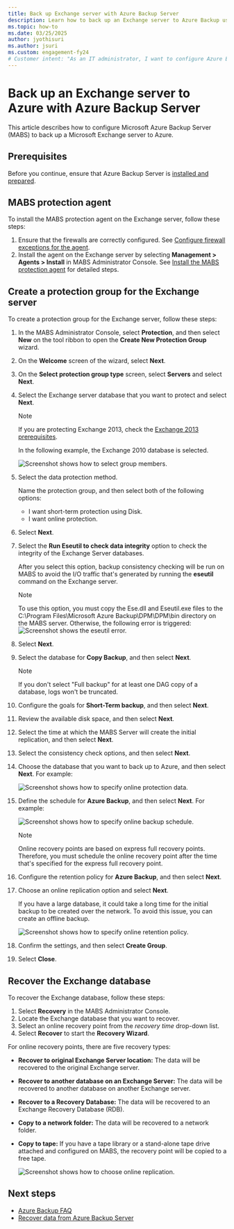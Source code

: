 ```yaml
---
title: Back up Exchange server with Azure Backup Server
description: Learn how to back up an Exchange server to Azure Backup using Azure Backup Server
ms.topic: how-to
ms.date: 03/25/2025
author: jyothisuri
ms.author: jsuri
ms.custom: engagement-fy24
# Customer intent: "As an IT administrator, I want to configure Azure Backup Server to back up an Exchange server, so that I can ensure data protection and facilitate recovery in case of data loss."
---
```

# Back up an Exchange server to Azure with Azure Backup Server

This article describes how to configure Microsoft Azure Backup Server (MABS) to back up a Microsoft Exchange server to Azure.  

## Prerequisites

Before you continue, ensure that Azure Backup Server is [installed and prepared](backup-azure-microsoft-azure-backup.md).

## MABS protection agent

To install the MABS protection agent on the Exchange server, follow these steps:

1. Ensure that the firewalls are correctly configured. See [Configure firewall exceptions for the agent](/system-center/dpm/configure-firewall-settings-for-dpm).
2. Install the agent on the Exchange server by selecting **Management > Agents > Install** in MABS Administrator Console. See [Install the MABS protection agent](/system-center/dpm/deploy-dpm-protection-agent) for detailed steps.

## Create a protection group for the Exchange server

To create a protection group for the Exchange server, follow these steps:

1. In the MABS Administrator Console, select **Protection**, and then select **New** on the tool ribbon to open the **Create New Protection Group** wizard.
2. On the **Welcome** screen of the wizard, select **Next**.
3. On the **Select protection group type** screen, select **Servers** and select **Next**.
4. Select the Exchange server database that you want to protect and select **Next**.

   > [!NOTE]
   > If you are protecting Exchange 2013, check the [Exchange 2013 prerequisites](/system-center/dpm/back-up-exchange).
   >
   >

    In the following example, the Exchange 2010 database is selected.

    ![Screenshot shows how to select group members.](./media/backup-azure-backup-exchange-server/select-group-members.png)
5. Select the data protection method.

    Name the protection group, and then select both of the following options:

   * I want short-term protection using Disk.
   * I want online protection.
6. Select **Next**.
7. Select the **Run Eseutil to check data integrity** option to check the integrity of the Exchange Server databases.

    After you select this option, backup consistency checking will be run on MABS to avoid the I/O traffic that's generated by running the **eseutil** command on the Exchange server.

   > [!NOTE]
   > To use this option, you must copy the Ese.dll and Eseutil.exe files to the C:\Program Files\Microsoft Azure Backup\DPM\DPM\bin directory on the MABS server. Otherwise, the following error is triggered:  
   > ![Screenshot shows the eseutil error.](./media/backup-azure-backup-exchange-server/eseutil-error.png)
   >
   >
8. Select **Next**.
9. Select the database for **Copy Backup**, and then select **Next**.

   > [!NOTE]
   > If you don't select "Full backup" for at least one DAG copy of a database, logs won't be truncated.
   >
   >
10. Configure the goals for **Short-Term backup**, and then select **Next**.
11. Review the available disk space, and then select **Next**.
12. Select the time at which the MABS Server will create the initial replication, and then select **Next**.
13. Select the consistency check options, and then select **Next**.
14. Choose the database that you want to back up to Azure, and then select **Next**. For example:

    ![Screenshot shows how to specify online protection data.](./media/backup-azure-backup-exchange-server/specify-online-protection-data.png)
15. Define the schedule for **Azure Backup**, and then select **Next**. For example:

    ![Screenshot shows how to specify online backup schedule.](./media/backup-azure-backup-exchange-server/specify-online-backup-schedule.png)

    > [!NOTE]
    > Online recovery points are based on express full recovery points. Therefore, you must schedule the online recovery point after the time that's specified for the express full recovery point.
    >
    >
16. Configure the retention policy for **Azure Backup**, and then select **Next**.
17. Choose an online replication option and select **Next**.

    If you have a large database, it could take a long time for the initial backup to be created over the network. To avoid this issue, you can create an offline backup.  

    ![Screenshot shows how to specify online retention policy.](./media/backup-azure-backup-exchange-server/specify-online-retention-policy.png)
18. Confirm the settings, and then select **Create Group**.
19. Select **Close**.

## Recover the Exchange database

To recover the Exchange database, follow these steps:

1. Select **Recovery** in the MABS Administrator Console.
2. Locate the Exchange database that you want to recover.
3. Select an online recovery point from the *recovery time* drop-down list.
4. Select **Recover** to start the **Recovery Wizard**.

For online recovery points, there are five recovery types:

* **Recover to original Exchange Server location:** The data will be recovered to the original Exchange server.
* **Recover to another database on an Exchange Server:** The data will be recovered to another database on another Exchange server.
* **Recover to a Recovery Database:** The data will be recovered to an Exchange Recovery Database (RDB).
* **Copy to a network folder:** The data will be recovered to a network folder.
* **Copy to tape:** If you have a tape library or a stand-alone tape drive attached and configured on MABS, the recovery point will be copied to a free tape.

    ![Screenshot shows how to choose online replication.](./media/backup-azure-backup-exchange-server/choose-online-replication.png)

## Next steps

* [Azure Backup FAQ](backup-azure-backup-faq.yml)
* [Recover data from Azure Backup Server](backup-azure-alternate-dpm-server.md)
